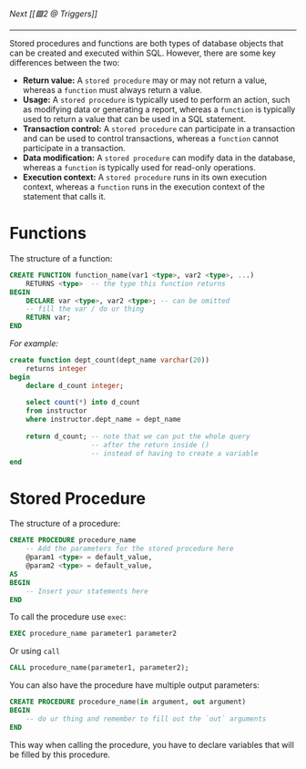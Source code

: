 _Next [[🟩2 @ Triggers]]_

---
Stored procedures and functions are both types of database objects that can
be created and executed within SQL. However, there are some key differences
between the two:
- **Return value:** A `stored procedure` may or may not return a value, whereas a `function` must always return a value.
- **Usage:** A `stored procedure` is typically used to perform an action, such as modifying data or generating a report, whereas a `function` is typically used to return a value that can be used in a SQL statement.
- **Transaction control:** A `stored procedure` can participate in a transaction and can be used to control transactions, whereas a `function` cannot participate in a transaction.
- **Data modification:** A `stored procedure` can modify data in the database, whereas a `function` is typically used for read-only operations.
- **Execution context:** A `stored procedure` runs in its own execution context, whereas a `function` runs in the execution context of the statement that calls it.

# Functions
The structure of a function:
```sql
CREATE FUNCTION function_name(var1 <type>, var2 <type>, ...)
	RETURNS <type>  -- the type this function returns
BEGIN
	DECLARE var <type>, var2 <type>; -- can be omitted
	-- fill the var / do ur thing
	RETURN var;
END 
```

_For example:_
```sql
create function dept_count(dept_name varchar(20))
	returns integer
begin
	declare d_count integer;
	
	select count(*) into d_count
	from instructor
	where instructor.dept_name = dept_name
	
	return d_count; -- note that we can put the whole query
					-- after the return inside ()
					-- instead of having to create a variable
end 
```

# Stored Procedure
The structure of a procedure:
```sql
CREATE PROCEDURE procedure_name
	-- Add the parameters for the stored procedure here
	@param1 <type> = default_value,
	@param2 <type> = default_value,
AS
BEGIN
	-- Insert your statements here
END
```

To call the procedure use `exec`:
```sql
EXEC procedure_name parameter1 parameter2
```
Or using `call`
```sql
CALL procedure_name(parameter1, parameter2);
```

You can also have the procedure have multiple output parameters:
```sql
CREATE PROCEDURE procedure_name(in argument, out argument)
BEGIN
	-- do ur thing and remember to fill out the `out` arguments
END
```
This way when calling the procedure, you have to declare variables that will be filled by this procedure.
